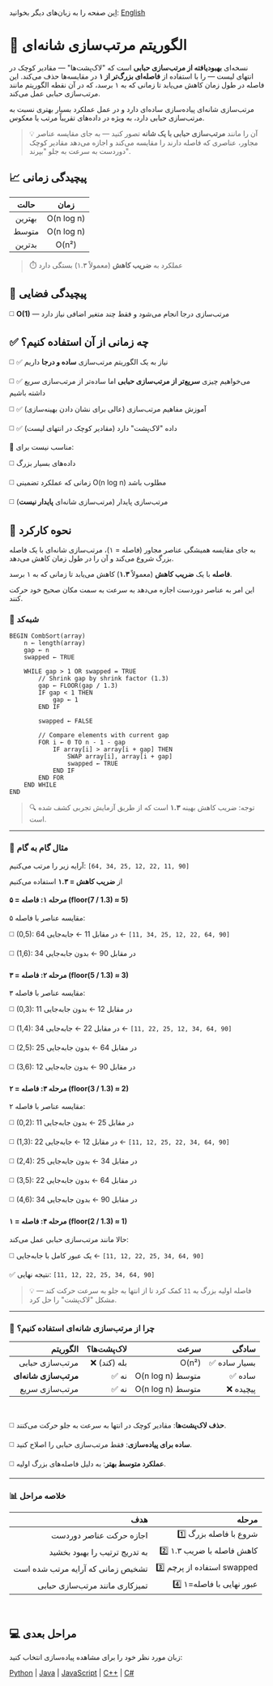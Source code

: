 اِین صفحه را به زبان‌های دیگر بخوانید: [English](/sorting/comb-sort/README.md)

# 🔵 الگوریتم مرتب‌سازی شانه‌ای

نسخه‌ای **بهبودیافته از مرتب‌سازی حبابی** است که "لاک‌پشت‌ها" — مقادیر کوچک در انتهای لیست — را با استفاده از **فاصله‌ای بزرگ‌تر از ۱** در مقایسه‌ها حذف می‌کند. این فاصله در طول زمان کاهش می‌یابد تا زمانی که به ۱ برسد، که در آن نقطه الگوریتم مانند مرتب‌سازی حبابی عمل می‌کند.

مرتب‌سازی شانه‌ای پیاده‌سازی ساده‌ای دارد و در عمل عملکرد بسیار بهتری نسبت به مرتب‌سازی حبابی دارد، به ویژه در داده‌های تقریباً مرتب یا معکوس.

> 💡 آن را مانند **مرتب‌سازی حبابی با یک شانه** تصور کنید — به جای مقایسه عناصر مجاور، عناصری که فاصله دارند را مقایسه می‌کند و اجازه می‌دهد مقادیر کوچک دوردست به سرعت به جلو "بپرند".

## 📈 پیچیدگی زمانی

| حالت       | زمان         |
|:---------:|:-------------:|
| بهترین    | O(n log n)   |
| متوسط     | O(n log n)   |
| بدترین   | O(n²)        |

> ⏱️ عملکرد به **ضریب کاهش** (معمولاً ۱.۳) بستگی دارد

## 💾 پیچیدگی فضایی
◻️​ **O(1)** — مرتب‌سازی درجا انجام می‌شود و فقط چند متغیر اضافی نیاز دارد

## ✅ چه زمانی از آن استفاده کنیم؟
◻️​ ✅ نیاز به یک الگوریتم مرتب‌سازی **ساده و درجا** داریم

◻️​ ✅ می‌خواهیم چیزی **سریع‌تر از مرتب‌سازی حبابی**   اما ساده‌تر از مرتب‌سازی سریع داشته باشیم

◻️​ ✅ آموزش مفاهیم مرتب‌سازی (عالی برای نشان دادن بهینه‌سازی)

◻️​ ✅ داده "لاک‌پشت" دارد (مقادیر کوچک در انتهای لیست)

🚫 مناسب نیست برای:

◻️​ داده‌های بسیار بزرگ

◻️​ زمانی که عملکرد تضمینی O(n log n) مطلوب باشد

◻️​ مرتب‌سازی پایدار (مرتب‌سازی شانه‌ای **پایدار نیست**)

## 🔄 نحوه کارکرد

به جای مقایسه همیشگی عناصر مجاور (فاصله = ۱)، مرتب‌سازی شانه‌ای با یک فاصله بزرگ شروع می‌کند و آن را در طول زمان کاهش می‌دهد.

**فاصله** با یک **ضریب کاهش** (معمولاً **۱.۳**) کاهش می‌یابد تا زمانی که به ۱ برسد.

این امر به عناصر دوردست اجازه می‌دهد به سرعت به سمت مکان صحیح خود حرکت کنند.

### 🧩 شبه‌کد

```
BEGIN CombSort(array)
    n ← length(array)
    gap ← n
    swapped ← TRUE

    WHILE gap > 1 OR swapped = TRUE
        // Shrink gap by shrink factor (1.3)
        gap ← FLOOR(gap / 1.3)
        IF gap < 1 THEN
            gap ← 1
        END IF

        swapped ← FALSE

        // Compare elements with current gap
        FOR i ← 0 TO n - 1 - gap
            IF array[i] > array[i + gap] THEN
                SWAP array[i], array[i + gap]
                swapped ← TRUE
            END IF
        END FOR
    END WHILE
END
```

> 🔍 توجه: ضریب کاهش بهینه **۱.۳** است که از طریق آزمایش تجربی کشف شده است.

---

### 🔄 مثال گام به گام

آرایه زیر را مرتب می‌کنیم: `‭[64, 34, 25, 12, 22, 11, 90]‬`

از **ضریب کاهش = ۱.۳** استفاده می‌کنیم

#### مرحله ۱: فاصله = ۵ (floor(7 / 1.3) ≈ 5)

مقایسه عناصر با فاصله ۵:

◻️​ (0,5): 64 در مقابل 11 ← جابه‌جایی ← `‭[11, 34, 25, 12, 22, 64, 90]‬`

◻️​ (1,6): 34 در مقابل 90 ← بدون جابه‌جایی

#### مرحله ۲: فاصله = ۳ (floor(5 / 1.3) ≈ 3)

مقایسه عناصر با فاصله ۳:

◻️ (0,3): 11 در مقابل 12 ← بدون جابه‌جایی

◻️ (1,4): 34 در مقابل 22 ← جابه‌جایی ← `‭[11, 22, 25, 12, 34, 64, 90]‬`

◻️ (2,5): 25 در مقابل 64 ← بدون جابه‌جایی

◻️ (3,6): 12 در مقابل 90 ← بدون جابه‌جایی

#### مرحله ۳: فاصله = ۲ (floor(3 / 1.3) ≈ 2)

مقایسه عناصر با فاصله ۲:

◻️ (0,2): 11 در مقابل 25 ← بدون جابه‌جایی

◻️ (1,3): 22 در مقابل 12 ← جابه‌جایی ← `‭[11, 12, 25, 22, 34, 64, 90]‬`

◻️ (2,4): 25 در مقابل 34 ← بدون جابه‌جایی

◻️ (3,5): 22 در مقابل 64 ← بدون جابه‌جایی

◻️ (4,6): 34 در مقابل 90 ← بدون جابه‌جایی

#### مرحله ۴: فاصله = ۱ (floor(2 / 1.3) ≈ 1)

حالا مانند مرتب‌سازی حبابی عمل می‌کند:

◻️ یک عبور کامل با جابه‌جایی ← `‭[11, 12, 22, 25, 34, 64, 90]‬`

✅ نتیجه نهایی: `‭[11, 12, 22, 25, 34, 64, 90]‬`

> 💡 فاصله اولیه بزرگ به `11` کمک کرد تا از انتها به جلو به سرعت حرکت کند — مشکل "لاک‌پشت" را حل کرد.

---

### 🧠 چرا از مرتب‌سازی شانه‌ای استفاده کنیم؟

| الگوریتم | لاک‌پشت‌ها؟ | سرعت | سادگی |
|--------:|--------:|------:|----------:|
| مرتب‌سازی حبابی | ❌ بله (کند) | O(n²) | ✅ بسیار ساده |
| **مرتب‌سازی شانه‌ای** | ✅ نه | O(n log n) متوسط | ✅ ساده |
| مرتب‌سازی سریع | ✅ نه | O(n log n) متوسط | ❌ پیچیده |

<br/>

◻️ **حذف لاک‌پشت‌ها**: مقادیر کوچک در انتها به سرعت به جلو حرکت می‌کنند.

◻️ **ساده برای پیاده‌سازی**: فقط مرتب‌سازی حبابی را اصلاح کنید.

◻️ **عملکرد متوسط بهتر**: به دلیل فاصله‌های بزرگ اولیه.

---

### 📊 خلاصه مراحل

| هدف | مرحله |
|------:|------:|
| اجازه حرکت عناصر دوردست | 1️⃣ شروع با فاصله بزرگ |
| به تدریج ترتیب را بهبود بخشید | 2️⃣ کاهش فاصله با ضریب ۱.۳ |
| تشخیص زمانی که آرایه مرتب شده است | 3️⃣ استفاده از پرچم swapped |
| تمیزکاری مانند مرتب‌سازی حبابی | 4️⃣ عبور نهایی با فاصله=۱ |
<br />

## 💻 مراحل بعدی

زبان مورد نظر خود را برای مشاهده پیاده‌سازی انتخاب کنید:

[Python](/sorting/comb-sort/python/comb_sort.py) | [Java](/sorting/comb-sort/java/CombSort.java) | [JavaScript](/sorting/comb-sort/javascript/comb-sort.js) | [C++](/sorting/comb-sort/C++/comb_sort.cpp) | [C#](/sorting/comb-sort/csharp/CombSort.cs)